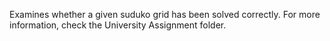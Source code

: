 Examines whether a given suduko grid has been solved correctly. For more information, check the University Assignment folder.
